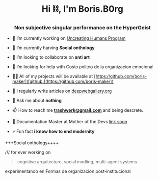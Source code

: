 <h1 align="center">Hi ⛓, I'm Boris.B0rg</h1>
<h3 align="center">Non subjective singular performance on the HyperGeist</h3>

- 🔭 I’m currently working on [Uncreating Humans Program](guilliotine.xyz)

- 🌱 I’m currently harving  **Social onthology**

- 👯 I’m looking to collaborate on **anti art**

- 🤝 I’m looking for help with Costo politco de la organizacion emocional

- 👨‍💻 All of my projects will be available at [https://github.com/boris-maker]([github.](https://github.com/boris-maker))

- 📝 I regularly write articles on [deepwebgallery.org](deepwebgallery.org)

- 💬 Ask me about **nothing**

- 📫 How to reach me **trashwerk@gmail.com** and being descrete.

- 📄 Documentation Master at Mother of the Devs [link soon]()

- ⚡ Fun fact **i know how to end modernity**



+++Social onthology++++


/// for ever working on 

> cognitive arquitecture, 
social modling, 
multi-agent systems



experimentando en Formas de organizacion post-institucional
